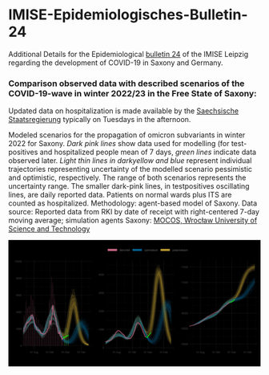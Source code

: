 # IMISE-Epidemiologisches-Bulletin-24

Additional Details for the Epidemiological [bulletin 24](https://www.imise.uni-leipzig.de/sites/www.imise.uni-leipzig.de/files/files/uploads/Medien/bulletin24_covid19_sachsens_v12korrUpluoaded.pdf) of the IMISE Leipzig regarding the development of COVID-19 in Saxony and Germany.

### Comparison observed data with described scenarios of the COVID-19-wave in winter 2022/23 in the Free State of Saxony:

Updated data on hospitalization is made available by the [Saechsische Staatsregierung](https://www.coronavirus.sachsen.de/infektionsfaelle-in-sachsen-4151.html#a-8983) typically on Tuesdays in the afternoon.

Modeled scenarios for the propagation of omicron subvariants in winter 2022 for Saxony. *Dark pink lines* show data used for modelling (for test-positives and hospitalized people mean of 7 days, *green lines* indicate data observed later. *Light thin lines in darkyellow and blue* represent individual trajectories representing uncertainty of the modelled scenario pessimistic and optimistic, respectively. The range of both scenarios represents the uncertainty range. The smaller dark-pink lines, in testpositives oscillating lines, are daily reported data. Patients on normal wards plus ITS are counted as hospitalized. Methodology: agent-based model of Saxony. Data source: Reported data from RKI by date of receipt with right-centered 7-day moving average; simulation agents Saxony: [MOCOS, Wrocław University of Science and Technology](https://mocos.pl/de/index.html)

![Fig. 11 updated](results/bullb24_s09_1_bq11_szenarien_onlineupdate.jpeg)

  
